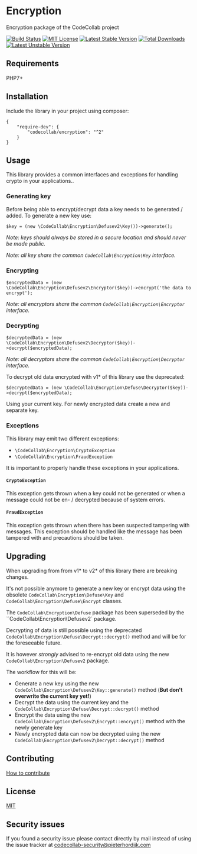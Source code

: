 # Encryption

Encryption package of the CodeCollab project

[![Build Status](https://travis-ci.org/CodeCollab/Encryption.svg?branch=master)](https://travis-ci.org/CodeCollab/Encryption) [![MIT License](https://img.shields.io/badge/license-MIT-blue.svg)](mit) [![Latest Stable Version](https://poser.pugx.org/codecollab/encryption/v/stable)](https://packagist.org/packages/codecollab/encryption) [![Total Downloads](https://poser.pugx.org/codecollab/encryption/downloads)](https://packagist.org/packages/codecollab/encryption) [![Latest Unstable Version](https://poser.pugx.org/codecollab/encryption/v/unstable)](https://packagist.org/packages/codecollab/encryption)

## Requirements

PHP7+

## Installation

Include the library in your project using composer:

    {
        "require-dev": {
            "codecollab/encryption": "^2"
        }
    }

## Usage

This library provides a common interfaces and exceptions for handling crypto in your applications..

### Generating key

Before being able to encrypt/decrypt data a key needs to be generated / added. To generate a new key use:

    $key = (new \CodeCollab\Encryption\Defusev2\Key())->generate();
    
*Note: keys should always be stored in a secure location and should never be made public.*

*Note: all key share the common `CodeCollab\Encryption\Key` interface.*

### Encrypting

    $encryptedData = (new \CodeCollab\Encryption\Defusev2\Encryptor($key))->encrypt('the data to encrypt');
    
*Note: all encryptors share the common `CodeCollab\Encryption\Encryptor` interface.*

### Decrypting

    $decryptedData = (new \CodeCollab\Encryption\Defusev2\Decryptor($key))->decrypt($encryptedData);
    
*Note: all decryptors share the common `CodeCollab\Encryption\Decryptor` interface.*

To decrypt old data encrypted with v1* of this library use the deprecated:

    $decryptedData = (new \CodeCollab\Encryption\Defuse\Decryptor($key))->decrypt($encryptedData);

Using your current key. For newly encrypted data create a new and separate key.

### Exceptions

This library may emit two different exceptions:

- `\CodeCollab\Encryption\CryptoException`
- `\CodeCollab\Encryption\FraudException`
 
It is important to properly handle these exceptions in your applications.

#### `CryptoException`

This exception gets thrown when a key could not be generated or when a message could not be en- / decrypted because of system errors.

#### `FraudException`

This exception gets thrown when there has been suspected tampering with messages. This exception should be handled like the message has been tampered with and precautions should be taken.

## Upgrading

When upgrading from from v1* to v2* of this library there are breaking changes.

It's not possible anymore to generate a new key or encrypt data using the obsolete `CodeCollab\Encryption\Defuse\Key` and `CodeCollab\Encryption\Defuse\Encrypt` classes.

The `CodeCollab\Encryption\Defuse` package has been superseded by the ``CodeCollab\Encryption\Defusev2` package.

Decrypting of data is still possible using the deprecated `CodeCollab\Encryption\Defuse\Decrypt::decrypt()` method and will be for the foreseeable future.

It is however *strongly* advised to re-encrypt old data using the new `CodeCollab\Encryption\Defusev2` package.

The workflow for this will be:

- Generate a new key using the new `CodeCollab\Encryption\Defusev2\Key::generate()` method (**But don't overwrite the current key yet!**)
- Decrypt the data using the current key and the `CodeCollab\Encryption\Defuse\Decrypt::decrypt()` method
- Encrypt the data using the new `CodeCollab\Encryption\Defusev2\Encrypt::encrypt()` method with the newly generate key
- Newly encrypted data can now be decrypted using the new `CodeCollab\Encryption\Defusev2\Decrypt::decrypt()` method

## Contributing

[How to contribute][contributing]

## License

[MIT][mit]

[contributing]: https://github.com/CodeCollab/Encryption/blob/master/CONTRIBUTING.md
[mit]: http://spdx.org/licenses/MIT

## Security issues

If you found a security issue please contact directly by mail instead of using the issue tracker at codecollab-security@pieterhordijk.com
